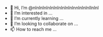 - 👋 Hi, I’m @nlnlnlnlnlnlnlnlnlnlnlnnlnlnlnllnlnl
- 👀 I’m interested in ...
- 🌱 I’m currently learning ...
- 💞️ I’m looking to collaborate on ...
- 📫 How to reach me ...

<!---
nlnlnlnlnlnlnlnlnlnlnlnnlnlnlnllnlnl/nlnlnlnlnlnlnlnlnlnlnlnnlnlnlnllnlnl is a ✨ special ✨ repository because its `README.md` (this file) appears on your GitHub profile.
You can click the Preview link to take a look at your changes.
--->
